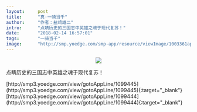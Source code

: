 ```yaml
---
layout:     post
title:      "真·一骑当千"
author:     "作者：盐崎雄二"
intro:      "点睛历史的三国志中英雄之魂于现代复苏！"
date:       "2018-02-14 16:57:01"
tags:       "一骑当千"
image:      "http://smp.yoedge.com/smp-app/resource/viewImage/1003361appline.png"
---
```

<div style="text-align: center">
<p><img src="http://smp.yoedge.com/smp-app/resource/viewImage/1003361appline.png"/></p>
</div>
<p class="post-meta">
<span>点睛历史的三国志中英雄之魂于现代复苏！</span>
</p>
[http://smp3.yoedge.com/view/gotoAppLine/1099445](http://smp3.yoedge.com/view/gotoAppLine/1099445){:target="_blank"}
[http://smp3.yoedge.com/view/gotoAppLine/1099444](http://smp3.yoedge.com/view/gotoAppLine/1099444){:target="_blank"}


